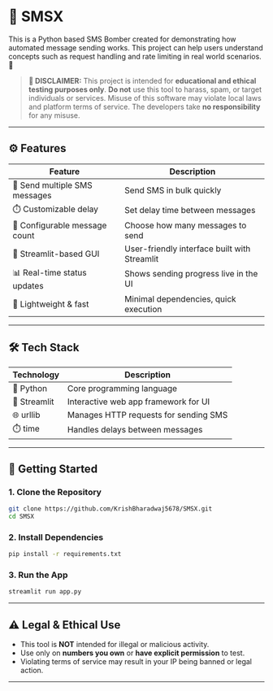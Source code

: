 # 📲 SMSX 

This is a Python based SMS Bomber created for demonstrating how automated message sending works. This project can help users understand concepts such as request handling and rate limiting in real world scenarios. 🚀

> **🚨 DISCLAIMER:**
> This project is intended for **educational and ethical testing purposes only**.
> **Do not** use this tool to harass, spam, or target individuals or services.
> Misuse of this software may violate local laws and platform terms of service.
> The developers take **no responsibility** for any misuse.

---

## ⚙️ Features

| Feature                              | Description                                      |
|------------------------------------|------------------------------------------------|
| 📨 Send multiple SMS messages       | Send SMS in bulk quickly                          |
| ⏱️ Customizable delay               | Set delay time between messages                   |
| 🔁 Configurable message count      | Choose how many messages to send                  |
| 🧪 Streamlit-based GUI              | User-friendly interface built with Streamlit     |
| 📊 Real-time status updates         | Shows sending progress live in the UI              |
| 🚀 Lightweight & fast              | Minimal dependencies, quick execution              |

---

## 🛠️ Tech Stack

| Technology      | Description                                  |
|-----------------|----------------------------------------------|
| 🐍 Python       | Core programming language                     |
| 🎨 Streamlit    | Interactive web app framework for UI          |
| 🌐 urllib       | Manages HTTP requests for sending SMS         |
| ⏱️ time         | Handles delays between messages                |

---

## 🚀 Getting Started

### 1. Clone the Repository

```bash
git clone https://github.com/KrishBharadwaj5678/SMSX.git
cd SMSX
````

### 2. Install Dependencies

```bash
pip install -r requirements.txt
```

### 3. Run the App

```bash
streamlit run app.py
```

---

## ⚠️ Legal & Ethical Use

* This tool is **NOT** intended for illegal or malicious activity.
* Use only on **numbers you own** or **have explicit permission** to test.
* Violating terms of service may result in your IP being banned or legal action.

---

